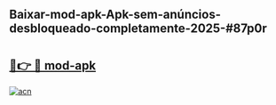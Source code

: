 ## Baixar-mod-apk-Apk-sem-anúncios-desbloqueado-completamente-2025-#87p0r

# <h2><a href="https://ainizakaria.my?title=mod-apk&ref=20M">🔗👉 🔴 mod-apk</a></h2>

[![acn](https://github.com/user-attachments/assets/0f9c940e-d8b0-45ae-aac7-cd30a18b3e1c)](https://ainizakaria.my?title=mod-apk&ref=20M)

